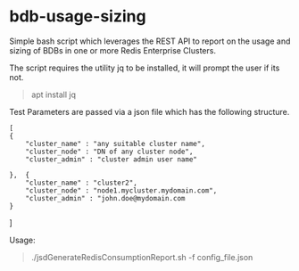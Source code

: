 # bdb-usage-sizing
Simple bash script which leverages the REST API  to report on the usage and sizing of BDBs in one or more Redis Enterprise Clusters.

The script requires the utility jq to be installed, it will prompt the user if its not.
>apt install jq

Test Parameters are passed via a json file which has the following structure.


   
  	[
  	{
  		"cluster_name" : "any suitable cluster name",
  		"cluster_node" : "DN of any cluster node",
  		"cluster_admin" : "cluster admin user name"
  		
  	},  {
  		"cluster_name" : "cluster2",
  		"cluster_node" : "node1.mycluster.mydomain.com",
  		"cluster_admin" : "john.doe@mydomain.com  		
  	}
 ]


Usage:

>./jsdGenerateRedisConsumptionReport.sh -f config_file.json
